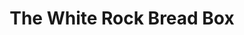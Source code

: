 ---
title: "The White Rock Bread Box"
url: /white-rock/the-white-rock-bread-box/
shop: Gemüse & Obst
---